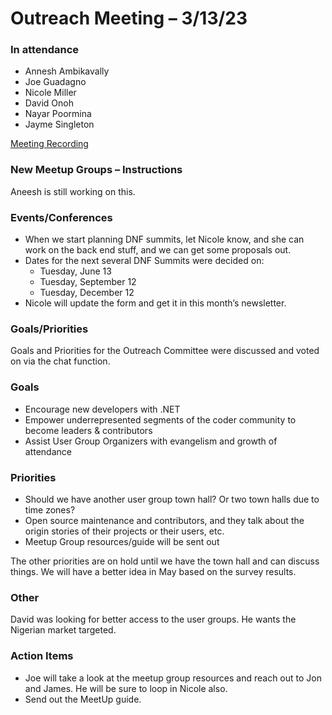 # Outreach Meeting – 3/13/23

### In attendance

* Annesh Ambikavally
* Joe Guadagno
* Nicole Miller
* David Onoh
* Nayar Poormina
* Jayme Singleton

[Meeting Recording](https://dotnetfoundation.sharepoint.com/:v:/g/EWOjNvXq6D1KuOimrtl8XFwBqlxcmtw8HIxPO4sbTuHM8g?e=l3O0pU)

### New Meetup Groups – Instructions

Aneesh is still working on this.

### Events/Conferences

* When we start planning DNF summits, let Nicole know, and she can work on the back end stuff, and we can get some proposals out.
* Dates for the next several DNF Summits were decided on:
  * Tuesday, June 13
  * Tuesday, September 12
  * Tuesday, December 12
* Nicole will update the form and get it in this month’s newsletter.

### Goals/Priorities

Goals and Priorities for the Outreach Committee were discussed and voted on via the chat function.

### Goals

* Encourage new developers with .NET
* Empower underrepresented segments of the coder community to become leaders & contributors
* Assist User Group Organizers with evangelism and growth of attendance

### Priorities

* Should we have another user group town hall? Or two town halls due to time zones?
* Open source maintenance and contributors, and they talk about the origin stories of their projects or their users, etc.
* Meetup Group resources/guide will be sent out

The other priorities are on hold until we have the town hall and can discuss things. We will have a better idea in May based on the survey results.

### Other

David was looking for better access to the user groups.  He wants the Nigerian market targeted.

### Action Items

* Joe will take a look at the meetup group resources and reach out to Jon and James.  He will be sure to loop in Nicole also.
* Send out the MeetUp guide.
